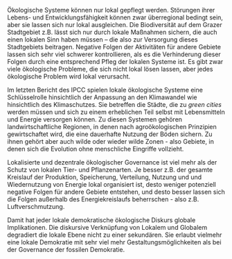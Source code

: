 Ökologische Systeme können nur lokal gepflegt werden. Störungen ihrer Lebens- und Entwicklungsfähigkeit können zwar überregional bedingt sein, aber sie lassen sich nur lokal ausgleichen. Die Biodiversität auf dem Grazer Stadtgebiet z.B. lässt sich nur durch lokale Maßnahmen sichern, die auch einen lokalen Sinn haben müssen – die also zur Versorgung dieses Stadtgebiets beitragen. Negative Folgen der Aktivitäten für andere Gebiete lassen sich sehr viel schwerer kontrollieren, als es die Verhinderung dieser Folgen durch eine entsprechend Pfleg der lokalen Systeme ist. Es gibt zwar viele ökologische Probleme, die sich nicht lokal lösen lassen, aber jedes ökologische Problem wird lokal verursacht.

Im letzten Bericht des IPCC spielen lokale ökologische Systeme eine Schlüsselrolle hinsichtlich der Anpassung an den Klimawandel wie hinsichtlich des Klimaschutzes. Sie betreffen die Städte, die zu *green cities* werden müssen und sich zu einem erheblichen Teil selbst mit Lebensmitteln und Energie versorgen können. Zu diesen Systemen gehören landwirtschaftliche Regionen, in denen nach agroökologischen Prinzipien gewirtschaftet wird, die eine dauerhafte Nutzung der Böden sichern. Zu ihnen gehört aber auch wilde oder wieder wilde Zonen - also Gebiete, in denen sich die Evolution ohne menschliche Eingriffe vollzieht. 

Lokalisierte und dezentrale ökologischer Governance ist viel mehr als der Schutz von lokalen Tier- und Pflanzenarten. Je besser z.B. der gesamte Kreislauf der Produktion, Speicherung, Verteilung, Nutzung und und Wiedernutzung von Energie lokal organisiert ist, desto weniger potenziell negative Folgen für andere Gebiete entstehen, und desto besser lassen sich die Folgen außerhalb des Energiekreislaufs beherrschen - also z.B. Luftverschmutzung. 

Damit hat jeder lokale demokratische ökologische Diskurs globale Implikationen. Die diskursive Verknüpfung von Lokalem und Globalem degradiert die lokale Ebene nicht zu einer sekundären. Sie erlaubt vielmehr eine lokale Demokratie mit sehr viel mehr Gestaltungsmöglichkeiten als bei der Governance der fossilen Demokratie. 



